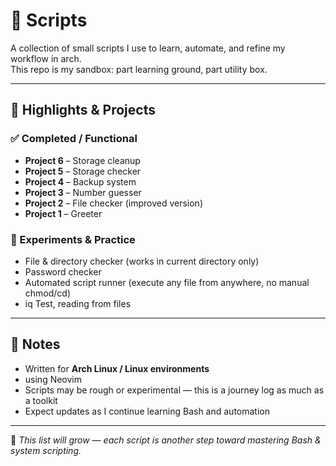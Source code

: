 # 🐚 Scripts

A collection of small scripts I use to learn, automate, and refine my workflow in arch.  
This repo is my sandbox: part learning ground, part utility box.  

---

## 📂 Highlights & Projects

### ✅ Completed / Functional
- **Project 6** – Storage cleanup  
- **Project 5** – Storage checker  
- **Project 4** – Backup system  
- **Project 3** – Number guesser  
- **Project 2** – File checker (improved version)  
- **Project 1** – Greeter  

### 🧪 Experiments & Practice
- File & directory checker (works in current directory only)  
- Password checker  
- Automated script runner (execute any file from anywhere, no manual chmod/cd)
- iq Test, reading from files

---

## 🚀 Notes
- Written for **Arch Linux / Linux environments**
- using Neovim  
- Scripts may be rough or experimental — this is a journey log as much as a toolkit  
- Expect updates as I continue learning Bash and automation  

---

📌 *This list will grow — each script is another step toward mastering Bash & system scripting.*
